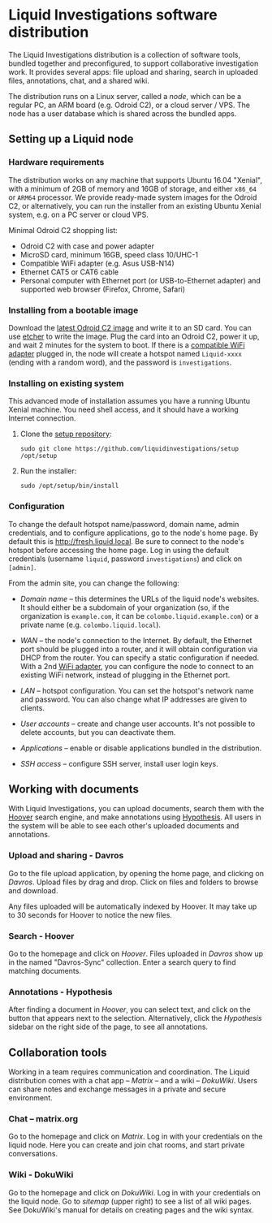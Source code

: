 # Liquid Investigations software distribution
The Liquid Investigations distribution is a collection of software tools,
bundled together and preconfigured, to support collaborative investigation
work. It provides several apps: file upload and sharing, search in uploaded
files, annotations, chat, and a shared wiki.

The distribution runs on a Linux server, called a _node_, which can be a
regular PC, an ARM board (e.g. Odroid C2), or a cloud server / VPS. The node
has a user database which is shared across the bundled apps.


## Setting up a Liquid node

### Hardware requirements
The distribution works on any machine that supports Ubuntu 16.04 "Xenial", with
a minimum of 2GB of memory and 16GB of storage, and either `x86_64` or `ARM64`
processor. We provide ready-made system images for the Odroid C2, or
alternatively, you can run the installer from an existing Ubuntu Xenial system,
e.g. on a PC server or cloud VPS.

Minimal Odroid C2 shopping list:
* Odroid C2 with case and power adapter
* MicroSD card, minimum 16GB, speed class 10/UHC-1
* Compatible WiFi adapter (e.g. Asus USB-N14)
* Ethernet CAT5 or CAT6 cable
* Personal computer with Ethernet port (or USB-to-Ethernet adapter) and
  supported web browser (Firefox, Chrome, Safari) 

### Installing from a bootable image
Download the [latest Odroid C2 image][latest-c2] and write it to an SD card.
You can use [etcher][] to write the image. Plug the card into an Odroid C2,
power it up, and wait 2 minutes for the system to boot. If there is a
[compatible WiFi adapter][wifi-adapters] plugged in, the node will create a
hotspot named `Liquid-xxxx` (ending with a random word), and the password is
`investigations`.

[latest-c2]: https://jenkins.liquiddemo.org/job/setup-arm64/job/master/lastSuccessfulBuild/artifact/liquid-odroid_c2-arm64-raw.img.xz
[etcher]: https://etcher.io
[wifi-adapters]: Hardware.md

### Installing on existing system
This advanced mode of installation assumes you have a running Ubuntu Xenial
machine. You need shell access, and it should have a working Internet
connection.

1. Clone the [setup repository](https://github.com/liquidinvestigations/setup):

    ```shell
    sudo git clone https://github.com/liquidinvestigations/setup /opt/setup
    ```

2. Run the installer:

    ```shell
    sudo /opt/setup/bin/install
    ```

### Configuration
To change the default hotspot name/password, domain name, admin credentials,
and to configure applications, go to the node's home page. By default this
is http://fresh.liquid.local. Be sure to connect to the node's hotspot before
accessing the home page. Log in using the default credentials (username
`liquid`, password `investigations`) and click on `[admin]`.

From the admin site, you can change the following:

* *Domain name* – this determines the URLs of the liquid node's websites. It
  should either be a subdomain of your organization (so, if the organization is
  `example.com`, it can be `colombo.liquid.example.com`) or a private name
  (e.g. `colombo.liquid.local`).

* *WAN* – the node's connection to the Internet. By default, the Ethernet port
  should be plugged into a router, and it will obtain configuration via DHCP
  from the router. You can specify a static configuration if needed. With a 2nd
  [WiFi adapter][], you can configure the node to connect to an existing WiFi
  network, instead of plugging in the Ethernet port.

* *LAN* – hotspot configuration. You can set the hotspot's network name and
  password. You can also change what IP addresses are given to clients.

* *User accounts* – create and change user accounts. It's not possible to
  delete accounts, but you can deactivate them.

* *Applications* – enable or disable applications bundled in the distribution.

* *SSH access* – configure SSH server, install user login keys.

[WiFi adapter]: WiFi-Adapters.md


## Working with documents
With Liquid Investigations, you can upload documents, search them with the
[Hoover][] search engine, and make annotations using [Hypothesis][]. All users
in the system will be able to see each other's uploaded documents and
annotations.

[Hoover]: https://hoover.github.io
[Hypothesis]: https://hypothes.is

### Upload and sharing - Davros
Go to the file upload application, by opening the home page, and clicking on
_Davros_. Upload files by drag and drop. Click on files and folders to browse
and download.

Any files uploaded will be automatically indexed by Hoover. It may take up to
30 seconds for Hoover to notice the new files.

### Search - Hoover
Go to the homepage and click on _Hoover_. Files uploaded in _Davros_ show up in
the named "Davros-Sync" collection. Enter a search query to find matching
documents.

### Annotations - Hypothesis
After finding a document in _Hoover_, you can select text, and click on the
button that appears next to the selection. Alternatively, click the
_Hypothesis_ sidebar on the right side of the page, to see all annotations.


## Collaboration tools
Working in a team requires communication and coordination. The Liquid
distribution comes with a chat app – _Matrix_ – and a wiki – _DokuWiki_. Users
can share notes and exchange messages in a private and secure environment.

### Chat – matrix.org
Go to the homepage and click on _Matrix_. Log in with your credentials on the
liquid node. Here you can create and join chat rooms, and start private
conversations.

### Wiki - DokuWiki
Go to the homepage and click on _DokuWiki_. Log in with your credentials on the
liquid node. Go to _sitemap_ (upper right) to see a list of all wiki pages. See
DokuWiki's manual for details on creating pages and the wiki syntax.
